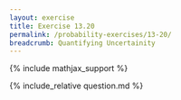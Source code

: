 ```yaml
---
layout: exercise
title: Exercise 13.20
permalink: /probability-exercises/13-20/
breadcrumb: Quantifying Uncertainity
---
```


{% include mathjax_support %}

<div><i class="arrow-up" data-chapter="probability-exercises" data-exercise="ex_20" data-rating="0"></i></div>
{% include_relative question.md %}
